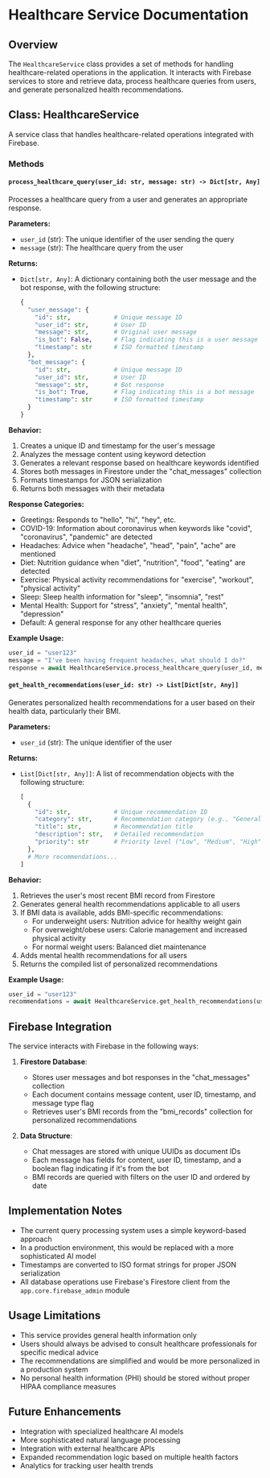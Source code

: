 # Healthcare Service Documentation

## Overview

The `HealthcareService` class provides a set of methods for handling healthcare-related operations in the application. It interacts with Firebase services to store and retrieve data, process healthcare queries from users, and generate personalized health recommendations.

## Class: HealthcareService

A service class that handles healthcare-related operations integrated with Firebase.

### Methods

#### `process_healthcare_query(user_id: str, message: str) -> Dict[str, Any]`

Processes a healthcare query from a user and generates an appropriate response.

**Parameters:**
- `user_id` (str): The unique identifier of the user sending the query
- `message` (str): The healthcare query from the user

**Returns:**
- `Dict[str, Any]`: A dictionary containing both the user message and the bot response, with the following structure:
  ```python
  {
    "user_message": {
      "id": str,            # Unique message ID
      "user_id": str,       # User ID
      "message": str,       # Original user message
      "is_bot": False,      # Flag indicating this is a user message
      "timestamp": str      # ISO formatted timestamp
    },
    "bot_message": {
      "id": str,            # Unique message ID
      "user_id": str,       # User ID
      "message": str,       # Bot response
      "is_bot": True,       # Flag indicating this is a bot message
      "timestamp": str      # ISO formatted timestamp
    }
  }
  ```

**Behavior:**
1. Creates a unique ID and timestamp for the user's message
2. Analyzes the message content using keyword detection
3. Generates a relevant response based on healthcare keywords identified
4. Stores both messages in Firestore under the "chat_messages" collection
5. Formats timestamps for JSON serialization
6. Returns both messages with their metadata

**Response Categories:**
- Greetings: Responds to "hello", "hi", "hey", etc.
- COVID-19: Information about coronavirus when keywords like "covid", "coronavirus", "pandemic" are detected
- Headaches: Advice when "headache", "head", "pain", "ache" are mentioned
- Diet: Nutrition guidance when "diet", "nutrition", "food", "eating" are detected
- Exercise: Physical activity recommendations for "exercise", "workout", "physical activity"
- Sleep: Sleep health information for "sleep", "insomnia", "rest"
- Mental Health: Support for "stress", "anxiety", "mental health", "depression"
- Default: A general response for any other healthcare queries

**Example Usage:**
```python
user_id = "user123"
message = "I've been having frequent headaches, what should I do?"
response = await HealthcareService.process_healthcare_query(user_id, message)
```

#### `get_health_recommendations(user_id: str) -> List[Dict[str, Any]]`

Generates personalized health recommendations for a user based on their health data, particularly their BMI.

**Parameters:**
- `user_id` (str): The unique identifier of the user

**Returns:**
- `List[Dict[str, Any]]`: A list of recommendation objects with the following structure:
  ```python
  [
    {
      "id": str,            # Unique recommendation ID
      "category": str,      # Recommendation category (e.g., "General", "Nutrition")
      "title": str,         # Recommendation title
      "description": str,   # Detailed recommendation
      "priority": str       # Priority level ("Low", "Medium", "High")
    },
    # More recommendations...
  ]
  ```

**Behavior:**
1. Retrieves the user's most recent BMI record from Firestore
2. Generates general health recommendations applicable to all users
3. If BMI data is available, adds BMI-specific recommendations:
   - For underweight users: Nutrition advice for healthy weight gain
   - For overweight/obese users: Calorie management and increased physical activity
   - For normal weight users: Balanced diet maintenance
4. Adds mental health recommendations for all users
5. Returns the compiled list of personalized recommendations

**Example Usage:**
```python
user_id = "user123"
recommendations = await HealthcareService.get_health_recommendations(user_id)
```

## Firebase Integration

The service interacts with Firebase in the following ways:

1. **Firestore Database**:
   - Stores user messages and bot responses in the "chat_messages" collection
   - Each document contains message content, user ID, timestamp, and message type flag
   - Retrieves user's BMI records from the "bmi_records" collection for personalized recommendations

2. **Data Structure**:
   - Chat messages are stored with unique UUIDs as document IDs
   - Each message has fields for content, user ID, timestamp, and a boolean flag indicating if it's from the bot
   - BMI records are queried with filters on the user ID and ordered by date

## Implementation Notes

- The current query processing system uses a simple keyword-based approach
- In a production environment, this would be replaced with a more sophisticated AI model
- Timestamps are converted to ISO format strings for proper JSON serialization
- All database operations use Firebase's Firestore client from the `app.core.firebase_admin` module

## Usage Limitations

- This service provides general health information only
- Users should always be advised to consult healthcare professionals for specific medical advice
- The recommendations are simplified and would be more personalized in a production system
- No personal health information (PHI) should be stored without proper HIPAA compliance measures

## Future Enhancements

- Integration with specialized healthcare AI models
- More sophisticated natural language processing
- Integration with external healthcare APIs
- Expanded recommendation logic based on multiple health factors
- Analytics for tracking user health trends
